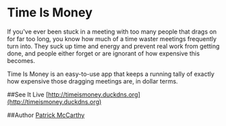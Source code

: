 Time Is Money
===

If you've ever been stuck in a meeting with too many people that drags on for far too long, you know how much of a time waster meetings frequently turn into. They suck up time and energy and prevent real work from getting done, and people either forget or are ignorant of how expensive this becomes.

Time Is Money is an easy-to-use app that keeps a running tally of exactly how expensive those dragging meetings are, in dollar terms.

##See It Live
[http://timeismoney.duckdns.org](http://timeismoney.duckdns.org)

##Author
[Patrick McCarthy](http://ptmccarthy.github.io)
